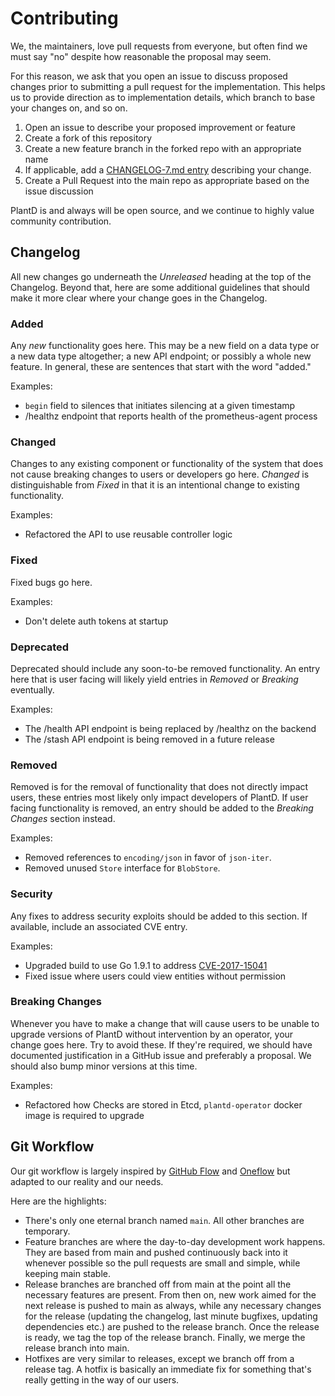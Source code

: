 # Contributing

We, the maintainers, love pull requests from everyone, but often find
we must say "no" despite how reasonable the proposal may seem.

For this reason, we ask that you open an issue to discuss proposed
changes prior to submitting a pull request for the implementation.
This helps us to provide direction as to implementation details, which
branch to base your changes on, and so on.

1. Open an issue to describe your proposed improvement or feature
1. Create a fork of this repository
1. Create a new feature branch in the forked repo with an appropriate name
1. If applicable, add a [CHANGELOG-7.md entry](#changelog) describing your change.
1. Create a Pull Request into the main repo as appropriate based on the issue discussion

PlantD is and always will be open source, and we continue to highly
value community contribution. 

## Changelog


All new changes go underneath the _Unreleased_ heading at the top of the Changelog.
Beyond that, here are some additional guidelines that should make it more clear where your
change goes in the Changelog.

### Added

Any _new_ functionality goes here. This may be a new field on a data type or a new data
type altogether; a new API endpoint; or possibly a whole new feature. In general, these
are sentences that start with the word "added."

Examples:

- `begin` field to silences that initiates silencing at a given timestamp
- /healthz endpoint that reports health of the prometheus-agent process

### Changed

Changes to any existing component or functionality of the system that does not cause
breaking changes to users or developers go here. _Changed_ is distinguishable from
_Fixed_ in that it is an intentional change to existing functionality.

Examples:

- Refactored the API to use reusable controller logic

### Fixed

Fixed bugs go here.

Examples:

- Don't delete auth tokens at startup

### Deprecated

Deprecated should include any soon-to-be removed functionality. An entry here that
is user facing will likely yield entries in _Removed_ or _Breaking_ eventually.

Examples:

- The /health API endpoint is being replaced by /healthz on the backend
- The /stash API endpoint is being removed in a future release

### Removed

Removed is for the removal of functionality that does not directly impact users,
these entries most likely only impact developers of PlantD.  If user facing
functionality is removed, an entry should be added to the _Breaking Changes_
section instead.

Examples:

- Removed references to `encoding/json` in favor of `json-iter`.
- Removed unused `Store` interface for `BlobStore`.

### Security

Any fixes to address security exploits should be added to this section. If
available, include an associated CVE entry.

Examples:

- Upgraded build to use Go 1.9.1 to address [CVE-2017-15041](https://www.cvedetails.com/cve/CVE-2017-15041/)
- Fixed issue where users could view entities without permission

### Breaking Changes

Whenever you have to make a change that will cause users to be unable to
upgrade versions of PlantD without intervention by an operator, your change
goes here. Try to avoid these. If they're required, we should have documented
justification in a GitHub issue and preferably a proposal. We should also bump
minor versions at this time.

Examples:

- Refactored how Checks are stored in Etcd, `plantd-operator` docker image is required to upgrade

## Git Workflow

Our git workflow is largely inspired by [GitHub Flow](https://guides.github.com/introduction/flow/) and [Oneflow](https://www.endoflineblog.com/oneflow-a-git-branching-model-and-workflow) but adapted to our reality and our needs.

Here are the highlights:
- There's only one eternal branch named `main`. All other branches are temporary.
- Feature branches are where the day-to-day development work happens. They are based from main and pushed continuously back into it whenever possible so the pull requests are small and simple, while keeping main stable.
- Release branches are branched off from main at the point all the necessary features are present. From then on, new work aimed for the next release is pushed to main as always, while any necessary changes for the release (updating the changelog, last minute bugfixes, updating dependencies etc.) are pushed to the release branch. Once the release is ready, we tag the top of the release branch. Finally, we merge the release branch into main.
- Hotfixes are very similar to releases, except we branch off from a release tag. A hotfix is basically an immediate fix for something that's really getting in the way of our users.
